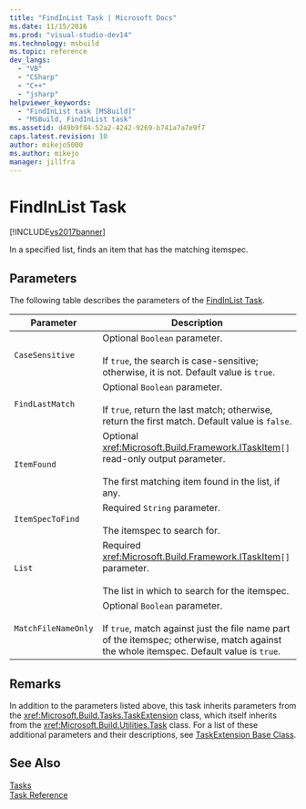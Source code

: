 ```yaml
---
title: "FindInList Task | Microsoft Docs"
ms.date: 11/15/2016
ms.prod: "visual-studio-dev14"
ms.technology: msbuild
ms.topic: reference
dev_langs: 
  - "VB"
  - "CSharp"
  - "C++"
  - "jsharp"
helpviewer_keywords: 
  - "FindInList task [MSBuild]"
  - "MSBuild, FindInList task"
ms.assetid: d49b9f84-52a2-4242-9269-b741a7a7e9f7
caps.latest.revision: 10
author: mikejo5000
ms.author: mikejo
manager: jillfra
---
```

# FindInList Task
[!INCLUDE[vs2017banner](../includes/vs2017banner.md)]

In a specified list, finds an item that has the matching itemspec.  
  
## Parameters  
 The following table describes the parameters of the [FindInList Task](../msbuild/findinlist-task.md).  
  
|Parameter|Description|  
|---------------|-----------------|  
|`CaseSensitive`|Optional `Boolean` parameter.<br /><br /> If `true`, the search is case-sensitive; otherwise, it is not. Default value is `true`.|  
|`FindLastMatch`|Optional `Boolean` parameter.<br /><br /> If `true`, return the last match; otherwise, return the first match. Default value is `false`.|  
|`ItemFound`|Optional <xref:Microsoft.Build.Framework.ITaskItem>`[]` read-only output parameter.<br /><br /> The first matching item found in the list, if any.|  
|`ItemSpecToFind`|Required `String` parameter.<br /><br /> The itemspec to search for.|  
|`List`|Required <xref:Microsoft.Build.Framework.ITaskItem>`[]` parameter.<br /><br /> The list in which to search for the itemspec.|  
|`MatchFileNameOnly`|Optional `Boolean` parameter.<br /><br /> If `true`, match against just the file name part of the itemspec; otherwise, match against the whole itemspec. Default value is `true`.|  
  
## Remarks  
 In addition to the parameters listed above, this task inherits parameters from the <xref:Microsoft.Build.Tasks.TaskExtension> class, which itself inherits from the <xref:Microsoft.Build.Utilities.Task> class. For a list of these additional parameters and their descriptions, see [TaskExtension Base Class](../msbuild/taskextension-base-class.md).  
  
## See Also  
 [Tasks](../msbuild/msbuild-tasks.md)   
 [Task Reference](../msbuild/msbuild-task-reference.md)
